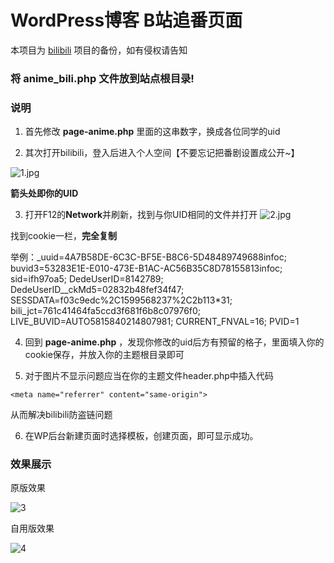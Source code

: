 # WordPress博客 B站追番页面

本项目为 [bilibili](https://github.com/TaylorLottner/bilibili) 项目的备份，如有侵权请告知

### 将 **anime_bili.php** 文件放到站点根目录!

### 说明
1. 首先修改 **page-anime.php** 里面的这串数字，换成各位同学的uid


2. 其次打开bilibili，登入后进入个人空间【不要忘记把番剧设置成公开~】


![1.jpg](https://ae01.alicdn.com/kf/He8a786ec71184ffd8432f647c3e628354.jpg)

**箭头处即你的UID**

3. 打开F12的**Network**并刷新，找到与你UID相同的文件并打开
![2.jpg](https://ae01.alicdn.com/kf/Hd2adbe5fac084d51b6f3f9a3f02fe54cP.jpg)

找到cookie一栏，**完全复制**


举例：_uuid=4A7B58DE-6C3C-BF5E-B8C6-5D48489749688infoc; buvid3=53283E1E-E010-473E-B1AC-AC56B35C8D78155813infoc; sid=ifh97oa5; DedeUserID=8142789; DedeUserID__ckMd5=02832b48fef34f47; SESSDATA=f03c9edc%2C1599568237%2C2b113*31; bili_jct=761c41464fa5ccd3f681f6b8c07976f0; LIVE_BUVID=AUTO5815840214807981; CURRENT_FNVAL=16; PVID=1


4. 回到 **page-anime.php** ，发现你修改的uid后方有预留的格子，里面填入你的cookie保存，并放入你的主题根目录即可


5. 对于图片不显示问题应当在你的主题文件header.php中插入代码
```
<meta name="referrer" content="same-origin">
```
从而解决bilibili防盗链问题


6. 在WP后台新建页面时选择模板，创建页面，即可显示成功。


### 效果展示
原版效果


![3](https://ae01.alicdn.com/kf/Hebb5ee75ce30443aa72c6e58cefd284cb.png)


自用版效果


![4](https://ae01.alicdn.com/kf/H2dcbc1229f7d48a380fdd20ff706b39bC.jpg)
